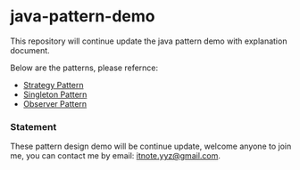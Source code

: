 java-pattern-demo
=================
This repository will continue update the java pattern demo with explanation document.

Below are the patterns, please refernce:
* [Strategy Pattern](https://github.com/sgyyz/java-pattern-demo/blob/master/java-pattern-docs/strategy-pattern.md)
* [Singleton Pattern](https://github.com/sgyyz/java-pattern-demo/blob/master/java-pattern-docs/singleton-pattern.md)
* [Observer Pattern](https://github.com/sgyyz/java-pattern-demo/blob/master/java-pattern-docs/observer-pattern.md)


### Statement
These pattern design demo will be continue update, welcome anyone to join me, you can contact me by email: itnote.yyz@gmail.com.
